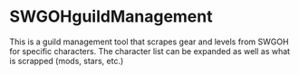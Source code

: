 # SWGOHguildManagement

This is a guild management tool that scrapes gear and levels from SWGOH for specific characters. 
The character list can be expanded as well as what is scrapped (mods, stars, etc.)
